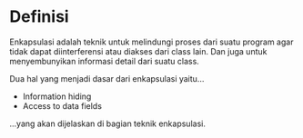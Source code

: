 # Definisi

Enkapsulasi adalah teknik untuk melindungi proses dari suatu program agar tidak dapat diinterferensi atau diakses dari class lain. Dan juga untuk menyembunyikan informasi detail dari suatu class.

Dua hal yang menjadi dasar dari enkapsulasi yaitu...

* Information hiding
* Access to data fields

...yang akan dijelaskan di bagian teknik enkapsulasi.
